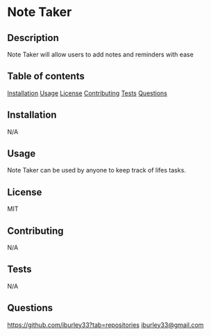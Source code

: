 
# Note Taker

## Description

Note Taker will allow users to add notes and reminders with ease

## Table of contents

[Installation](#installation)
[Usage](#usage)
[License](#license)
[Contributing](#contributing)
[Tests](#tests)
[Questions](#questions)

## Installation

N/A

## Usage

Note Taker can be used by anyone to keep track of lifes tasks.

## License

MIT

## Contributing

N/A

## Tests

N/A

## Questions

https://github.com/iburley33?tab=repositories
iburley33@gmail.com